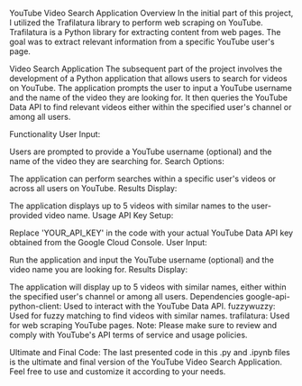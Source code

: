 YouTube Video Search Application
Overview
In the initial part of this project, I utilized the Trafilatura library to perform web scraping on YouTube. Trafilatura is a Python library for extracting content from web pages. The goal was to extract relevant information from a specific YouTube user's page.

Video Search Application
The subsequent part of the project involves the development of a Python application that allows users to search for videos on YouTube. The application prompts the user to input a YouTube username and the name of the video they are looking for. It then queries the YouTube Data API to find relevant videos either within the specified user's channel or among all users.

Functionality
User Input:

Users are prompted to provide a YouTube username (optional) and the name of the video they are searching for.
Search Options:

The application can perform searches within a specific user's videos or across all users on YouTube.
Results Display:

The application displays up to 5 videos with similar names to the user-provided video name.
Usage
API Key Setup:

Replace 'YOUR_API_KEY' in the code with your actual YouTube Data API key obtained from the Google Cloud Console.
User Input:

Run the application and input the YouTube username (optional) and the video name you are looking for.
Results Display:

The application will display up to 5 videos with similar names, either within the specified user's channel or among all users.
Dependencies
google-api-python-client: Used to interact with the YouTube Data API.
fuzzywuzzy: Used for fuzzy matching to find videos with similar names.
trafilatura: Used for web scraping YouTube pages.
Note: Please make sure to review and comply with YouTube's API terms of service and usage policies.


Ultimate and Final Code: The last presented code in this .py and .ipynb files is the ultimate and final version of the YouTube Video Search Application. Feel free to use and customize it according to your needs.



